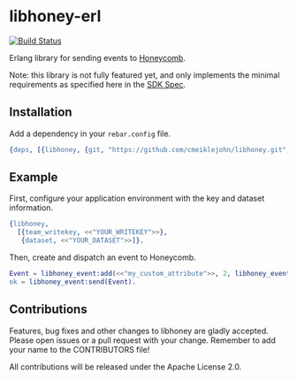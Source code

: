 # libhoney-erl

[![Build Status](https://travis-ci.org/cmeiklejohn/libhoney-erl.svg?branch=master)](https://travis-ci.org/cmeiklejohn/libhoney-erl)

Erlang library for sending events to [Honeycomb](https://honeycomb.io/).

Note: this library is not fully featured yet, and only implements the
minimal requirements as specified here in the [SDK Spec](https://honeycomb.io/docs/reference/sdk-spec/).

## Installation

Add a dependency in your ```rebar.config``` file.

```erlang
{deps, [{libhoney, {git, "https://github.com/cmeiklejohn/libhoney.git", {branch, "master"}}}]}.
```

## Example

First, configure your application environment with the key and dataset
information.

```erlang
{libhoney,
  [{team_writekey, <<"YOUR_WRITEKEY">>},
   {dataset, <<"YOUR_DATASET">>]}.
```

Then, create and dispatch an event to Honeycomb.

```erlang
Event = libhoney_event:add(<<"my_custom_attribute">>, 2, libhoney_event:new()),
ok = libhoney_event:send(Event).
```

## Contributions

Features, bug fixes and other changes to libhoney are gladly accepted.
Please open issues or a pull request with your change. Remember to add
your name to the CONTRIBUTORS file!

All contributions will be released under the Apache License 2.0.
